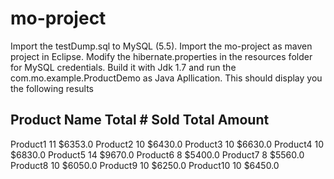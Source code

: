 mo-project
==========
Import the testDump.sql to MySQL (5.5). Import the mo-project as maven project in Eclipse. Modify the hibernate.properties in the resources folder for MySQL credentials. Build it with Jdk 1.7 and run the com.mo.example.ProductDemo  as Java Apllication. This should display you the following results

Product Name 	 Total # Sold 	Total Amount
---------------------------------------------
Product1		11	$6353.0
Product2		10	$6430.0
Product3		10	$6630.0
Product4		10	$6830.0
Product5		14	$9670.0
Product6		8	$5400.0
Product7		8	$5560.0
Product8		10	$6050.0
Product9		10	$6250.0
Product10		10	$6450.0


